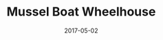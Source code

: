 ---
title: Mussel Boat Wheelhouse
caption: The skipper navigates to one of the voe's mussel sites
location: Yell, UK
slug: /1705001
date: 2017-05-02
featuredImage: ./images/mussel-farming-3.jpg
tags: ["Aquaculture", "Mussels", "Mussel Boat", "Shetland", "UK"]
category: gallery
subject: In Action
---